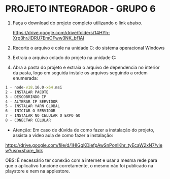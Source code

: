 # PROJETO INTEGRADOR - GRUPO 6

1. Faça o download do projeto completo utilizando o link abaixo.

   https://drive.google.com/drive/folders/14HYh-Xrp3hrJlDRU7EmOFww3NK_bf1AI

2. Recorte o arquivo e cole na unidade C: do sistema operacional Windows

3. Extraia o arquivo colado do projeto na unidade C:

4. Abra a pasta do projeto e extraia o arquivo de dependencia no interior da pasta, logo em seguida instale os arquivos seguindo a ordem enumerada:

```cmd
1 - node-v18.16.0-x64.msi
2 - INSTALAR PACOTE
3 - DESCOBRINDO IP 
4 - ALTERAR IP SERVIDOR
5 - INSTALAR YARN GLOBAL
6 - INICIAR O SERVIDOR
7 - INSTALAR NO CELULAR O EXPO GO
8 - CONECTAR CELULAR
```

- Atenção: Em caso de dúvida de como fazer a instalação do projeto, assista a vídeo aula de como fazer a instalação: 

https://drive.google.com/file/d/1HIGgKDiefpAwSnPonlKhr_tyEcaW2xN7/view?usp=share_link

OBS: É necessário ter conexão com a internet e usar a mesma rede para que o aplicativo funcione corretamente, o mesmo não foi publicado na playstore e nem na applestore.


